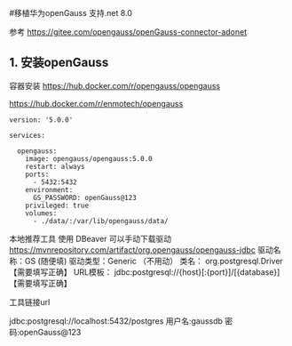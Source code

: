 #移植华为openGauss 支持.net 8.0

参考 
https://gitee.com/opengauss/openGauss-connector-adonet

## 1. 安装openGauss

容器安装
https://hub.docker.com/r/opengauss/opengauss

https://hub.docker.com/r/enmotech/opengauss

```
version: '5.0.0'

services:

  opengauss:
    image: opengauss/opengauss:5.0.0
    restart: always
    ports:
      - 5432:5432
    environment:
      GS_PASSWORD: openGauss@123
    privileged: true
    volumes:
      - ./data/:/var/lib/opengauss/data/
```

本地推荐工具 使用
DBeaver
可以手动下载驱动 
https://mvnrepository.com/artifact/org.opengauss/opengauss-jdbc
驱动名称：GS (随便填)
驱动类型：Generic （不用动）
类名： org.postgresql.Driver 【需要填写正确】
URL模板： jdbc:postgresql://{host}[:{port}]/[{database}]  【需要填写正确】


工具链接url

jdbc:postgresql://localhost:5432/postgres
用户名:gaussdb
密码:openGauss@123
